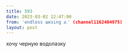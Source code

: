 ```yaml
---
title: 593
date: 2023-03-02 12:47:00
from: 'endless шизing ⍼' (channel1162404975)
layout: post
---
```


хочу черную водолазку
